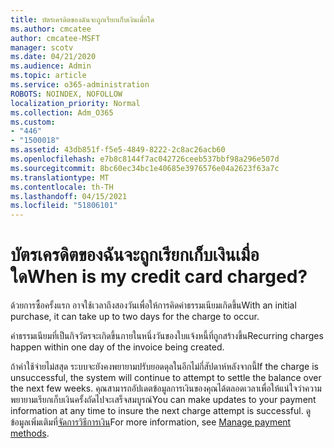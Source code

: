 ```yaml
---
title: บัตรเครดิตของฉันจะถูกเรียกเก็บเงินเมื่อใด
ms.author: cmcatee
author: cmcatee-MSFT
manager: scotv
ms.date: 04/21/2020
ms.audience: Admin
ms.topic: article
ms.service: o365-administration
ROBOTS: NOINDEX, NOFOLLOW
localization_priority: Normal
ms.collection: Adm_O365
ms.custom:
- "446"
- "1500018"
ms.assetid: 43db851f-f5e5-4849-8222-2c8ac26acb60
ms.openlocfilehash: e7b8c8144f7ac042726ceeb537bbf98a296e507d
ms.sourcegitcommit: 8bc60ec34bc1e40685e3976576e04a2623f63a7c
ms.translationtype: MT
ms.contentlocale: th-TH
ms.lasthandoff: 04/15/2021
ms.locfileid: "51806101"
---
```

# <a name="when-is-my-credit-card-charged"></a><span data-ttu-id="c1431-102">บัตรเครดิตของฉันจะถูกเรียกเก็บเงินเมื่อใด</span><span class="sxs-lookup"><span data-stu-id="c1431-102">When is my credit card charged?</span></span>

<span data-ttu-id="c1431-103">ด้วยการซื้อครั้งแรก อาจใช้เวลาถึงสองวันเพื่อให้การคิดค่าธรรมเนียมเกิดขึ้น</span><span class="sxs-lookup"><span data-stu-id="c1431-103">With an initial purchase, it can take up to two days for the charge to occur.</span></span>
  
<span data-ttu-id="c1431-104">ค่าธรรมเนียมที่เป็นกิจวัตรจะเกิดขึ้นภายในหนึ่งวันของใบแจ้งหนี้ที่ถูกสร้างขึ้น</span><span class="sxs-lookup"><span data-stu-id="c1431-104">Recurring charges happen within one day of the invoice being created.</span></span>
  
<span data-ttu-id="c1431-105">ถ้าค่าใช้จ่ายไม่สสุด ระบบจะยังคงพยายามปรับยอดดุลในอีกไม่กี่สัปดาห์หลังจากนี้</span><span class="sxs-lookup"><span data-stu-id="c1431-105">If the charge is unsuccessful, the system will continue to attempt to settle the balance over the next few weeks.</span></span> <span data-ttu-id="c1431-106">คุณสามารถอัปเดตข้อมูลการเงินของคุณได้ตลอดเวลาเพื่อให้แน่ใจว่าความพยายามเรียกเก็บเงินครั้งถัดไปจะเสร็จสมบูรณ์</span><span class="sxs-lookup"><span data-stu-id="c1431-106">You can make updates to your payment information at any time to insure the next charge attempt is successful.</span></span> <span data-ttu-id="c1431-107">ดูข้อมูลเพิ่มเติมที่[จัดการวิธีการเงิน](https://docs.microsoft.com/microsoft-365/commerce/billing-and-payments/manage-payment-methods)</span><span class="sxs-lookup"><span data-stu-id="c1431-107">For more information, see [Manage payment methods](https://docs.microsoft.com/microsoft-365/commerce/billing-and-payments/manage-payment-methods).</span></span>